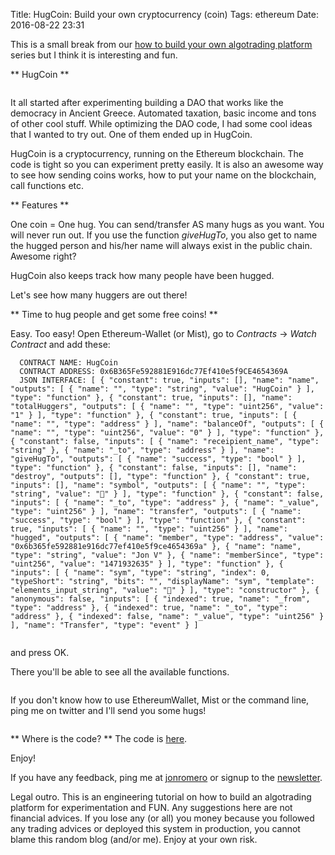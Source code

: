 Title: HugCoin: Build your own cryptocurrency (coin)
Tags: ethereum
Date: 2016-08-22 23:31

This is a small break from our [how to build your own algotrading platform](how-to-build-your-own-algorithmic-trading-platform.html) series but I think it is interesting and fun.

** HugCoin **

<img src="theme/images/hugcoin.png" class="" alt="" />

It all started after experimenting building a DAO that works like the democracy in Ancient Greece. Automated taxation, basic income and tons of other cool stuff.
While optimizing the DAO code, I had some cool ideas that I wanted to try out. One of them ended up in HugCoin.

HugCoin is a cryptocurrency, running on the Ethereum blockchain. The code is tight so you can experiment pretty easily. It is also an awesome way to see how sending coins works, how to put your name on the blockchain, call functions etc. 


** Features **

One coin = One hug. You can send/transfer AS many hugs as you want. You will never run out. 
If you use the function *giveHugTo*, you also get to name the hugged person and his/her name will always exist in the public chain. Awesome right?

HugCoin also keeps track how many people have been hugged.

Let's see how many huggers are out there!


** Time to hug people and get some free coins! **

Easy. Too easy! Open Ethereum-Wallet (or Mist), go to *Contracts* ->  *Watch Contract* and add these:

      CONTRACT NAME: HugCoin
      CONTRACT ADDRESS: 0x6B365Fe592881E916dc77Ef410e5f9CE4654369A
      JSON INTERFACE: [ { "constant": true, "inputs": [], "name": "name", "outputs": [ { "name": "", "type": "string", "value": "HugCoin" } ], "type": "function" }, { "constant": true, "inputs": [], "name": "totalHuggers", "outputs": [ { "name": "", "type": "uint256", "value": "1" } ], "type": "function" }, { "constant": true, "inputs": [ { "name": "", "type": "address" } ], "name": "balanceOf", "outputs": [ { "name": "", "type": "uint256", "value": "0" } ], "type": "function" }, { "constant": false, "inputs": [ { "name": "receipient_name", "type": "string" }, { "name": "_to", "type": "address" } ], "name": "giveHugTo", "outputs": [ { "name": "success", "type": "bool" } ], "type": "function" }, { "constant": false, "inputs": [], "name": "destroy", "outputs": [], "type": "function" }, { "constant": true, "inputs": [], "name": "symbol", "outputs": [ { "name": "", "type": "string", "value": "🤗" } ], "type": "function" }, { "constant": false, "inputs": [ { "name": "_to", "type": "address" }, { "name": "_value", "type": "uint256" } ], "name": "transfer", "outputs": [ { "name": "success", "type": "bool" } ], "type": "function" }, { "constant": true, "inputs": [ { "name": "", "type": "uint256" } ], "name": "hugged", "outputs": [ { "name": "member", "type": "address", "value": "0x6b365fe592881e916dc77ef410e5f9ce4654369a" }, { "name": "name", "type": "string", "value": "Jon V" }, { "name": "memberSince", "type": "uint256", "value": "1471932635" } ], "type": "function" }, { "inputs": [ { "name": "sym", "type": "string", "index": 0, "typeShort": "string", "bits": "", "displayName": "sym", "template": "elements_input_string", "value": "🤗" } ], "type": "constructor" }, { "anonymous": false, "inputs": [ { "indexed": true, "name": "_from", "type": "address" }, { "indexed": true, "name": "_to", "type": "address" }, { "indexed": false, "name": "_value", "type": "uint256" } ], "name": "Transfer", "type": "event" } ]

<img src="theme/images/contract.png" class="" alt="" />


and press OK.


There you'll be able to see all the available functions.


<img src="theme/images/functions.png" class="" alt="" />


If you don't know how to use EthereumWallet, Mist or the command line, ping me on twitter and I'll send you some hugs! 


<img src="theme/images/forever_on_the_chain.png" class="" alt="" />


** Where is the code? **
The code is [here](https://github.com/jonromero/ethereum_contracts/blob/master/HugCoin.eth).

Enjoy!


If you have any feedback, ping me at [jonromero](http://www.twitter.com/jonromero) or signup to the [newsletter](http://eepurl.com/bGbOnb). 

Legal outro. This is an engineering tutorial on how to build an algotrading platform for experimentation and FUN. Any suggestions here are not financial advices. 
If you lose any (or all) you money because you followed any trading advices or deployed this system in production, you cannot blame this random blog (and/or me). Enjoy at your own risk. 


